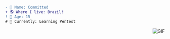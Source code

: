 ```diff
- 📝 Name: Committed
+ 🌎 Where I live: Brazil!
! 🧠 Age: 15
# 🧪 Currently: Learning Pentest
```
<img align="right" alt="GIF" src="https://senpai-knows.com/wp-content/uploads/2015/11/CG-Banner-011.png"/>

<!--
**SystemsFrozen/SystemsFrozen** is a ✨ _special_ ✨ repository because its `README.md` (this file) appears on your GitHub profile.

